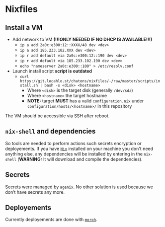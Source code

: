 # Nixfiles
## Install a VM

- Add network to VM **(!!!ONLY NEEDED IF NO DHCP IS AVAILABLE!!!)**
  - `ip a add 2a0c:e300:12::XXXX/48 dev <dev>`
  - `ip a add 185.233.102.XXX dev <dev>`
  - `ip r add default via 2a0c:e300:12::190 dev <dev>`
  - `ip r add default via 185.233.102.190 dev <dev>`
  - `echo "nameserver 2a0c:e300::100" > /etc/resolv.conf`
- Launch install script **script is outdated**
  - `curl https://git.locahlo.st/chatons/nixfiles/-/raw/master/scripts/install.sh | bash -s <disk> <hostname>`
    - Where `<disk>` is the target disk (generally `/dev/sda`)
    - Where `<hostname>` the target hostname
    - **NOTE:** target **MUST** has a valid `configuration.nix` under `configuration/hosts/<hostname>/` in this repository

The VM should be accessible via SSH after reboot.

## `nix-shell` and dependencies

So tools are needed to perform actions such secrets encryption or deployements.
If you have [`Nix`](https://nixos.org/guides/install-nix.html) installed on your machine you don't need anything else, any dependencies will be installed by entering in the `nix-shell` (**WARNING:** It will download and compile the dependencies).

## Secrets

Secrets were managed by [`agenix`](https://github.com/ryantm/agenix).
No other solution is used because we don’t have secrets any more.

## Deployements

Currently deployements are done with [`morph`](https://github.com/DBCDK/morph).
